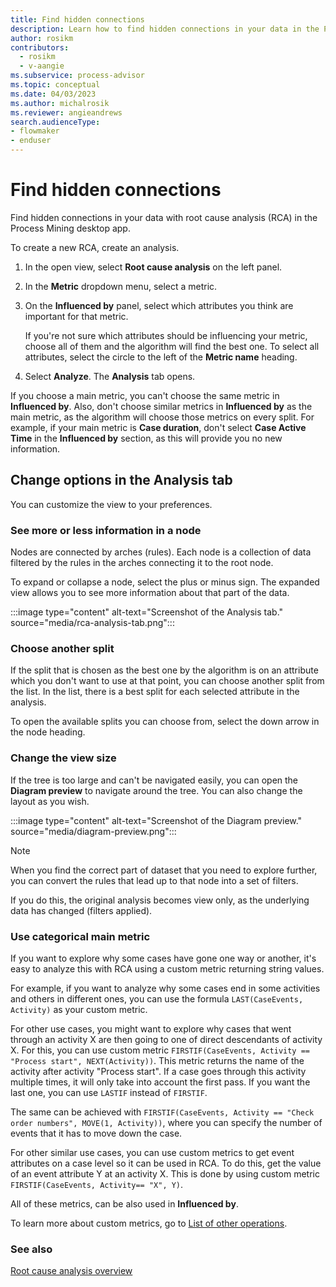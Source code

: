 ```yaml
---
title: Find hidden connections
description: Learn how to find hidden connections in your data in the Process Mining desktop app.
author: rosikm
contributors:
  - rosikm
  - v-aangie
ms.subservice: process-advisor
ms.topic: conceptual
ms.date: 04/03/2023
ms.author: michalrosik
ms.reviewer: angieandrews
search.audienceType:
- flowmaker
- enduser
---
```


# Find hidden connections

Find hidden connections in your data with root cause analysis (RCA) in the Process Mining desktop app.

To create a new RCA, create an analysis.

1. In the open view, select **Root cause analysis** on the left panel.

1. In the **Metric** dropdown menu, select a metric.

1. On the **Influenced by** panel, select which attributes you think are important for that metric.

   If you're not sure which attributes should be influencing your metric, choose all of them and the algorithm will find the best one. To select all attributes, select the circle to the left of the **Metric name** heading.

1. Select **Analyze**. The **Analysis** tab opens.

If you choose a main metric, you can't choose the same metric in **Influenced by**. Also, don't choose similar metrics in **Influenced by** as the main metric, as the algorithm will choose those metrics on every split. For example, if your main metric is **Case duration**, don't select **Case Active Time** in the **Influenced by** section, as this will provide you no new information.

## Change options in the Analysis tab

You can customize the view to your preferences.

### See more or less information in a node

Nodes are connected by arches (rules). Each node is a collection of data filtered by the rules in the arches connecting it to the root node.

To expand or collapse a node, select the plus or minus sign. The expanded view allows you to see more information about that part of the data.

:::image type="content" alt-text="Screenshot of the Analysis tab." source="media/rca-analysis-tab.png":::

### Choose another split

If the split that is chosen as the best one by the algorithm is on an attribute which you don't want to use at that point, you can choose another split from the list. In the list, there is a best split for each selected attribute in the analysis.

To open the available splits you can choose from, select the down arrow in the node heading.

### Change the view size

If the tree is too large and can't be navigated easily, you can open the **Diagram preview** to navigate around the tree. You can also change the layout as you wish.

:::image type="content" alt-text="Screenshot of the Diagram preview." source="media/diagram-preview.png":::

> [!NOTE]
>
> When you find the correct part of dataset that you need to explore further, you can convert the rules that lead up to that node into a set of filters. 
>
> If you do this, the original analysis becomes view only, as the underlying data has changed (filters applied).

### Use categorical main metric

If you want to explore why some cases have gone one way or another, it's easy to analyze this with RCA using a custom metric returning string values.

For example, if you want to analyze why some cases end in some activities and others in different ones, you can use the formula `LAST(CaseEvents, Activity)` as your custom metric.

For other use cases, you might want to explore why cases that went through an activity X are then going to one of direct descendants of activity X. For this, you can use custom metric `FIRSTIF(CaseEvents, Activity == "Process start", NEXT(Activity))`. This metric returns the name of the activity after activity "Process start". If a case goes through this activity multiple times, it will only take into account the first pass. If you want the last one, you can use `LASTIF` instead of `FIRSTIF`.

The same can be achieved with `FIRSTIF(CaseEvents, Activity == "Check order numbers", MOVE(1, Activity))`, where you can specify the number of events that it has to move down the case.

For other similar use cases, you can use custom metrics to get event attributes on a case level so it can be used in RCA. To do this, get the value of an event attribute Y at an activity X. This is done by using custom metric `FIRSTIF(CaseEvents, Activity== "X", Y)`.

All of these metrics, can be also used in **Influenced by**.

To learn more about custom metrics, go to [List of other operations](other-operations.md).

### See also

[Root cause analysis overview](root-cause-analysis-overview.md)
